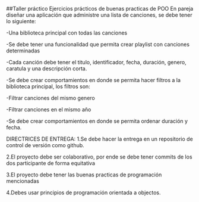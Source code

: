 
##Taller práctico
Ejercicios prácticos de buenas practicas de POO
En pareja diseñar una aplicación que administre una lista de canciones, se debe tener lo siguiente:

-Una biblioteca principal con todas las canciones

-Se debe tener una funcionalidad que permita crear playlist con canciones determinadas

-Cada canción debe tener el titulo, identificador, fecha, duración, genero, caratula y una descripción corta.

-Se debe crear comportamientos en donde se permita hacer filtros a la biblioteca principal, los filtros son:

-Filtrar canciones del mismo genero

-Filtrar canciones en el mismo año

-Se debe crear comportamientos en donde se permita ordenar duración y fecha.


DIRECTRICES DE ENTREGA:
1.Se debe hacer la entrega en un repositorio de control de versión como github.

2.El proyecto debe ser colaborativo, por ende se debe tener commits de los dos participante de forma equitativa

3.El proyecto debe tener las buenas practicas de programación mencionadas

4.Debes usar principios de programación orientada a objectos.